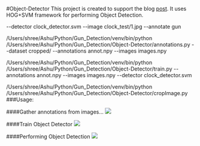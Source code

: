 #Object-Detector
This project is created to support the blog [post](http://hackevolve.com/create-your-own-object-detector/). It uses HOG+SVM framework for performing Object Detection.


--detector clock_detector.svm --image clock_test/1.jpg --annotate gun
  



/Users/shree/Ashu/Python/Gun_Detection/venv/bin/python /Users/shree/Ashu/Python/Gun_Detection/Object-Detector/annotations.py  --dataset cropped/ --annotations annot.npy --images images.npy

/Users/shree/Ashu/Python/Gun_Detection/venv/bin/python /Users/shree/Ashu/Python/Gun_Detection/Object-Detector/train.py  --annotations annot.npy --images images.npy --detector clock_detector.svm  



/Users/shree/Ashu/Python/Gun_Detection/venv/bin/python /Users/shree/Ashu/Python/Gun_Detection/Object-Detector/cropImage.py
###Usage:

####Gather annotations from images...
![](https://i0.wp.com/hackevolve.com/wp-content/uploads/2017/02/Screenshot-from-2017-02-05-22-08-08.png)

####Train Object Detector
![](https://i0.wp.com/hackevolve.com/wp-content/uploads/2017/02/Screenshot-from-2017-02-05-22-00-48.png?resize=768%2C432)

####Performing Object Detection
![](https://i2.wp.com/hackevolve.com/wp-content/uploads/2017/02/Screenshot-from-2017-02-05-22-02-53.png?resize=768%2C432)